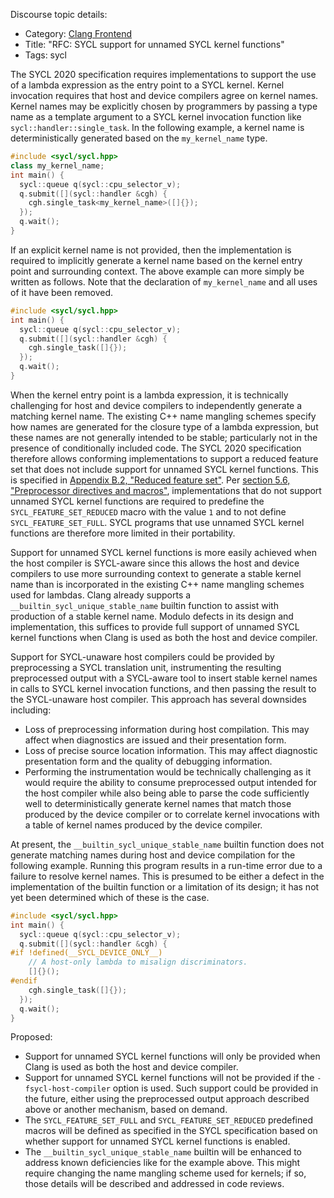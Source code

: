 Discourse topic details:
- Category: [Clang Frontend](https://discourse.llvm.org/c/clang/6)
- Title: "RFC: SYCL support for unnamed SYCL kernel functions"
- Tags: sycl

The SYCL 2020 specification requires implementations to support the use of a lambda expression as
the entry point to a SYCL kernel.
Kernel invocation requires that host and device compilers agree on kernel names.
Kernel names may be explicitly chosen by programmers by passing a type name as a template argument
to a SYCL kernel invocation function like `sycl::handler::single_task`.
In the following example, a kernel name is deterministically generated based on the `my_kernel_name`
type.

```c++
#include <sycl/sycl.hpp>
class my_kernel_name;
int main() {
  sycl::queue q(sycl::cpu_selector_v);
  q.submit([](sycl::handler &cgh) {
    cgh.single_task<my_kernel_name>([]{});
  });
  q.wait();
}
```

If an explicit kernel name is not provided, then the implementation is required to implicitly
generate a kernel name based on the kernel entry point and surrounding context.
The above example can more simply be written as follows.
Note that the declaration of `my_kernel_name` and all uses of it have been removed.

```c++
#include <sycl/sycl.hpp>
int main() {
  sycl::queue q(sycl::cpu_selector_v);
  q.submit([](sycl::handler &cgh) {
    cgh.single_task([]{});
  });
  q.wait();
}
```

When the kernel entry point is a lambda expression, it is technically challenging for host
and device compilers to independently generate a matching kernel name.
The existing C++ name mangling schemes specify how names are generated for the closure type
of a lambda expression, but these names are not generally intended to be stable; particularly
not in the presence of conditionally included code.
The SYCL 2020 specification therefore allows conforming implementations to support a reduced
feature set that does not include support for unnamed SYCL kernel functions.
This is specified in
[Appendix B.2, "Reduced feature set"](https://registry.khronos.org/SYCL/specs/sycl-2020/html/sycl-2020.html#sec:feature-sets.reduced).
Per
[section 5.6, "Preprocessor directives and macros"](https://registry.khronos.org/SYCL/specs/sycl-2020/html/sycl-2020.html#_preprocessor_directives_and_macros),
implementations that do not support unnamed SYCL kernel functions are required to predefine
the `SYCL_FEATURE_SET_REDUCED` macro with the value `1` and to not define `SYCL_FEATURE_SET_FULL`.
SYCL programs that use unnamed SYCL kernel functions are therefore more limited in their
portability.

Support for unnamed SYCL kernel functions is more easily achieved when the host compiler
is SYCL-aware since this allows the host and device compilers to use more surrounding context
to generate a stable kernel name than is incorporated in the existing C++ name mangling schemes
used for lambdas.
Clang already supports a `__builtin_sycl_unique_stable_name` builtin function to assist with
production of a stable kernel name.
Modulo defects in its design and implementation, this suffices to provide full support of
unnamed SYCL kernel functions when Clang is used as both the host and device compiler.

Support for SYCL-unaware host compilers could be provided by preprocessing a SYCL translation
unit, instrumenting the resulting preprocessed output with a SYCL-aware tool to insert stable
kernel names in calls to SYCL kernel invocation functions, and then passing the result to
the SYCL-unaware host compiler.
This approach has several downsides including:
- Loss of preprocessing information during host compilation. This may affect when diagnostics
  are issued and their presentation form.
- Loss of precise source location information. This may affect diagnostic presentation form
  and the quality of debugging information.
- Performing the instrumentation would be technically challenging as it would require the
  ability to consume preprocessed output intended for the host compiler while also being able
  to parse the code sufficiently well to deterministically generate kernel names that match
  those produced by the device compiler or to correlate kernel invocations with a table of
  kernel names produced by the device compiler.

At present, the `__builtin_sycl_unique_stable_name` builtin function does not generate
matching names during host and device compilation for the following example.
Running this program results in a run-time error due to a failure to resolve kernel names.
This is presumed to be either a defect in the implementation of the builtin function or a
limitation of its design; it has not yet been determined which of these is the case.
```c++
#include <sycl/sycl.hpp>
int main() {
  sycl::queue q(sycl::cpu_selector_v);
  q.submit([](sycl::handler &cgh) {
#if !defined(__SYCL_DEVICE_ONLY__)
    // A host-only lambda to misalign discriminators.
    []{}();
#endif
    cgh.single_task([]{});
  });
  q.wait();
}
```

Proposed:
- Support for unnamed SYCL kernel functions will only be provided when Clang is used as
  both the host and device compiler.
- Support for unnamed SYCL kernel functions will not be provided if the `-fsycl-host-compiler`
  option is used. Such support could be provided in the future, either using the preprocessed
  output approach described above or another mechanism, based on demand.
- The `SYCL_FEATURE_SET_FULL` and `SYCL_FEATURE_SET_REDUCED` predefined macros will be defined
  as specified in the SYCL specification based on whether support for unnamed SYCL kernel
  functions is enabled.
- The `__builtin_sycl_unique_stable_name` builtin will be enhanced to address known
  deficiencies like for the example above. This might require changing the name mangling
  scheme used for kernels; if so, those details will be described and addressed in code
  reviews.
